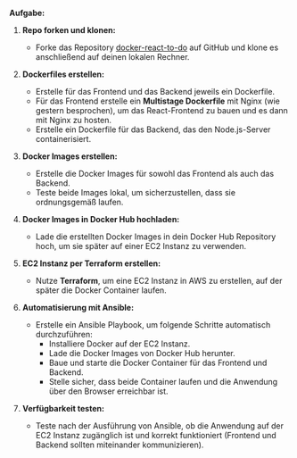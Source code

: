 **Aufgabe:**

1. **Repo forken und klonen:**
   - Forke das Repository [docker-react-to-do](https://github.com/Sophie-Techstarter/docker-react-to-do) auf GitHub und klone es anschließend auf deinen lokalen Rechner.

2. **Dockerfiles erstellen:**
   - Erstelle für das Frontend und das Backend jeweils ein Dockerfile.
   - Für das Frontend erstelle ein **Multistage Dockerfile** mit Nginx (wie gestern besprochen), um das React-Frontend zu bauen und es dann mit Nginx zu hosten.
   - Erstelle ein Dockerfile für das Backend, das den Node.js-Server containerisiert.

3. **Docker Images erstellen:**
   - Erstelle die Docker Images für sowohl das Frontend als auch das Backend.
   - Teste beide Images lokal, um sicherzustellen, dass sie ordnungsgemäß laufen.

4. **Docker Images in Docker Hub hochladen:**
   - Lade die erstellten Docker Images in dein Docker Hub Repository hoch, um sie später auf einer EC2 Instanz zu verwenden.

5. **EC2 Instanz per Terraform erstellen:**
   - Nutze **Terraform**, um eine EC2 Instanz in AWS zu erstellen, auf der später die Docker Container laufen.

6. **Automatisierung mit Ansible:**
   - Erstelle ein Ansible Playbook, um folgende Schritte automatisch durchzuführen:
     - Installiere Docker auf der EC2 Instanz.
     - Lade die Docker Images von Docker Hub herunter.
     - Baue und starte die Docker Container für das Frontend und Backend.
     - Stelle sicher, dass beide Container laufen und die Anwendung über den Browser erreichbar ist.

7. **Verfügbarkeit testen:**
   - Teste nach der Ausführung von Ansible, ob die Anwendung auf der EC2 Instanz zugänglich ist und korrekt funktioniert (Frontend und Backend sollten miteinander kommunizieren).
